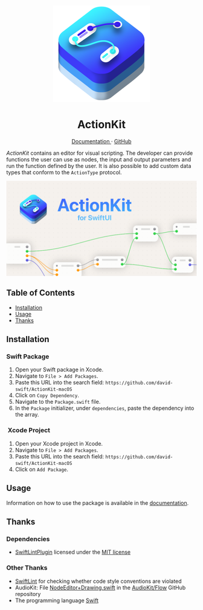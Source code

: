 <p align="center">
  <img width="256" alt="ActionKit Icon" src="Icons/ActionKitIcon.png">
  <h1 align="center">ActionKit</h1>
</p>

<p align="center">
  <a href="https://david-swift.github.io/ActionKit-macOS">
  Documentation
  </a>
  ·
  <a href="https://github.com/david-swift/ActionKit-macOS">
  GitHub
  </a>
</p>

_ActionKit_ contains an editor for visual scripting. The developer can provide functions the user can use as nodes, the input and output parameters and run the function defined by the user. It is also possible to add custom data types that conform to the `ActionType` protocol.

![GitHub Banner][image-1]

## Table of Contents

- [Installation][1]
- [Usage][2]
- [Thanks][3]

## Installation

### Swift Package
1. Open your Swift package in Xcode.
2. Navigate to `File > Add Packages`.
3. Paste this URL into the search field: `https://github.com/david-swift/ActionKit-macOS`
4. Click on `Copy Dependency`.
5. Navigate to the `Package.swift` file.
6. In the `Package` initializer, under `dependencies`, paste the dependency into the array.

###  Xcode Project
1. Open your Xcode project in Xcode.
2. Navigate to `File > Add Packages`.
3. Paste this URL into the search field: `https://github.com/david-swift/ActionKit-macOS`
4. Click on `Add Package`.

## Usage

Information on how to use the package is available in the [documentation](https://david-swift.github.io/ActionKit-macOS/documentation/actionkit/gettingstarted#Usage).

## Thanks

### Dependencies
- [SwiftLintPlugin][7] licensed under the [MIT license][8]

### Other Thanks
- [SwiftLint][14] for checking whether code style conventions are violated
- AudioKit: File [NodeEditor+Drawing.swift][15] in the [AudioKit/Flow][16] GitHub repository
- The programming language [Swift][17]

[1]:	#installation
[2]:	#usage
[3]:	#thanks
[4]:	Tests/ActionKitTests/TestApp/
[5]:	https://github.com/SFSafeSymbols/SFSafeSymbols
[6]:	https://github.com/SFSafeSymbols/SFSafeSymbols/blob/stable/LICENSE
[7]:	https://github.com/lukepistrol/SwiftLintPlugin
[8]:	https://github.com/lukepistrol/SwiftLintPlugin/blob/main/LICENSE
[9]:	https://github.com/david-swift/ColibriComponents-macOS
[10]:	https://github.com/david-swift/ColibriComponents-macOS/blob/main/LICENSE.md
[12]:	https://github.com/SourceDocs/SourceDocs
[13]:	Documentation/Reference/ActionKit/README.md
[14]:	https://github.com/realm/SwiftLint
[15]:	https://github.com/AudioKit/Flow/blob/main/Sources/Flow/Views/NodeEditor+Drawing.swift
[16]:	https://github.com/AudioKit/Flow
[17]:	https://github.com/apple/swift

[image-1]:	Icons/GitHubBanner.png
